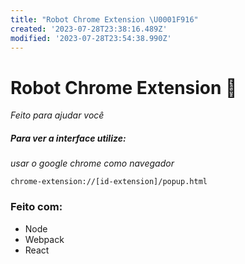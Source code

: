 ```yaml
---
title: "Robot Chrome Extension \U0001F916"
created: '2023-07-28T23:38:16.489Z'
modified: '2023-07-28T23:54:38.990Z'
---
```


# Robot Chrome Extension 🤖

*Feito para ajudar você*

##### __Para ver a interface utilize:__
*usar o google chrome como navegador*
~~~~~~
chrome-extension://[id-extension]/popup.html
~~~~~~

### Feito com:
- Node
- Webpack
- React



